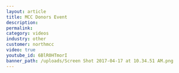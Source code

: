 ```yaml
---
layout: article
title: MCC Donors Event
description:
permalink:
category: videos
industry: other
customer: northmcc
video: true
youtube_id: 6BlR0HTmorI
banner_path: /uploads/Screen Shot 2017-04-17 at 10.34.51 AM.png
---
```




